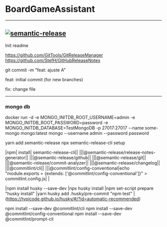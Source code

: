 # BoardGameAssistant
---
[![semantic-release](https://img.shields.io/badge/%20%20%F0%9F%93%A6%F0%9F%9A%80-semantic--release-e10079.svg)](https://github.com/semantic-release/semantic-release)
---

Init readme



https://github.com/GitTools/GitReleaseManager
https://github.com/StefH/GitHubReleaseNotes

 git commit -m "feat: ajuste A"
 
 feat: initial commit (for new branches)
 
 fix: change file

---
### mongo db
docker run -d  -e MONGO_INITDB_ROOT_USERNAME=admin -e MONGO_INITDB_ROOT_PASSWORD=password -e MONGO_INITDB_DATABASE=TestMongoDB   -p 27017:27017   --name some-mongo   mongo:latest
mongo --username admin --password password


yarn add semantic-release
npx semantic-release-cli setup

|npm| install| semantic-release-cli||
|||@semantic-release/release-notes-generator||
|||@semantic-release/github||
|||@semantic-release/git||
|||@semantic-release/commit-analyzer||
|||@semantic-release/changelog||
|||@commitlint/cli||
|||@commitlint/config-conventional|echo "module.exports = {extends: ['@commitlint/config-conventional']}" > commitlint.config.js|
|

|npm install husky --save-dev
|npx husky install
|npm set-script prepare "husky install"
|yarn husky add .husky/pre-commit "npm test"
|(https://typicode.github.io/husky/#/?id=automatic-recommended)

npm install --save-dev @commitlint/cli
npm install --save-dev @commitlint/config-conventional
npm install --save-dev @commitlint/prompt-cli